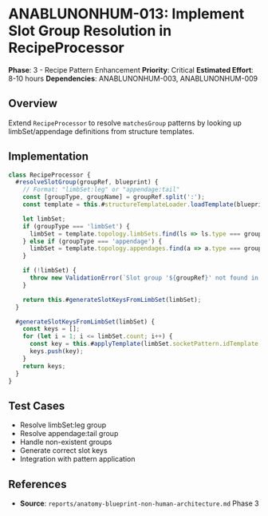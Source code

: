 # ANABLUNONHUM-013: Implement Slot Group Resolution in RecipeProcessor

**Phase**: 3 - Recipe Pattern Enhancement
**Priority**: Critical
**Estimated Effort**: 8-10 hours
**Dependencies**: ANABLUNONHUM-003, ANABLUNONHUM-009

## Overview

Extend `RecipeProcessor` to resolve `matchesGroup` patterns by looking up limbSet/appendage definitions from structure templates.

## Implementation

```javascript
class RecipeProcessor {
  #resolveSlotGroup(groupRef, blueprint) {
    // Format: "limbSet:leg" or "appendage:tail"
    const [groupType, groupName] = groupRef.split(':');
    const template = this.#structureTemplateLoader.loadTemplate(blueprint.structureTemplate);

    let limbSet;
    if (groupType === 'limbSet') {
      limbSet = template.topology.limbSets.find(ls => ls.type === groupName);
    } else if (groupType === 'appendage') {
      limbSet = template.topology.appendages.find(a => a.type === groupName);
    }

    if (!limbSet) {
      throw new ValidationError(`Slot group '${groupRef}' not found in template`);
    }

    return this.#generateSlotKeysFromLimbSet(limbSet);
  }

  #generateSlotKeysFromLimbSet(limbSet) {
    const keys = [];
    for (let i = 1; i <= limbSet.count; i++) {
      const key = this.#applyTemplate(limbSet.socketPattern.idTemplate, {index: i});
      keys.push(key);
    }
    return keys;
  }
}
```

## Test Cases

- Resolve limbSet:leg group
- Resolve appendage:tail group
- Handle non-existent groups
- Generate correct slot keys
- Integration with pattern application

## References

- **Source**: `reports/anatomy-blueprint-non-human-architecture.md` Phase 3
